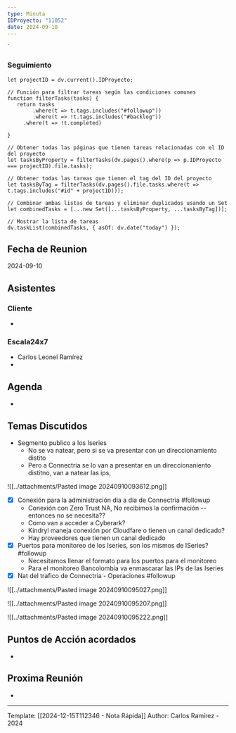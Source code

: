 ```yaml
---
type: Minuta
IDProyecto: "11052"
date: 2024-09-10
---
```

`

### Seguimiento

```dataviewjs
let projectID = dv.current().IDProyecto;

// Función para filtrar tareas según las condiciones comunes
function filterTasks(tasks) {
   return tasks
        .where(t => t.tags.includes("#followup"))
        .where(t => !t.tags.includes("#backlog"))
     .where(t => !t.completed)
        
}

// Obtener todas las páginas que tienen tareas relacionadas con el ID del proyecto
let tasksByProperty = filterTasks(dv.pages().where(p => p.IDProyecto === projectID).file.tasks);

// Obtener todas las tareas que tienen el tag del ID del proyecto
let tasksByTag = filterTasks(dv.pages().file.tasks.where(t => t.tags.includes("#id" + projectID)));

// Combinar ambas listas de tareas y eliminar duplicados usando un Set
let combinedTasks = [...new Set([...tasksByProperty, ...tasksByTag])];

// Mostrar la lista de tareas
dv.taskList(combinedTasks, { asOf: dv.date("today") });
 ```
## Fecha de Reunion
2024-09-10

## Asistentes

### Cliente
* 
### Escala24x7
- Carlos Leonel Ramírez
-  

## Agenda
* 
## Temas Discutidos
*  Segmento publico a los Iseries
	* No se va natear, pero si se va presentar con un direccionamiento distito
	* Pero a Connectria se lo van a presentar en un direccionaniento distitno, van a natear las ips, 

![[../attachments/Pasted image 20240910093612.png]]

- [x] Conexión para la administración dia a dia de Connectria #followup
	- Conexión con Zero Trust NA, No recibimos la confirmación -- entonces no se necesita??
	- Como van a acceder a Cyberark?
	- Kindryl maneja conexión por Cloudfare o tienen un canal dedicado?
	- Hay proveedores que tienen un canal dedicado
- [x] Puertos para monitoreo de los Iseries, son los mismos de ISeries? #followup
	- Necesitamos llenar el formato para los puertos para el monitoreo
	- Para el monitoreo Bancolombia va enmascarar las IPs de las Iseries
- [x] Nat del trafico de Connectria - Operaciones #followup

![[../attachments/Pasted image 20240910095027.png]]



![[../attachments/Pasted image 20240910095207.png]]


![[../attachments/Pasted image 20240910095222.png]]


## Puntos de Acción acordados
- 

## Proxima Reunión
*   

---
Template: [[2024-12-15T112346 - Nota Rápida]]
Author: Carlos Ramírez - 2024

